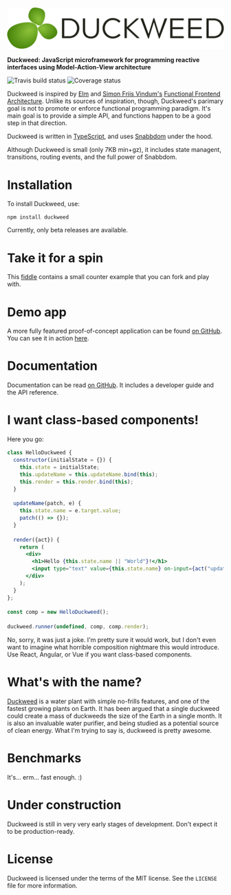 ![Duckweed logo](./docs/media/duckweed-logo.svg)

**Duckweed: JavaScript microframework for programming reactive interfaces using
Model-Action-View architecture**

![Travis build status](https://travis-ci.org/foxbunny/duckweed.svg?branch=master)
![Coverage status](https://codecov.io/gh/foxbunny/duckweed/branch/master/graph/badge.svg)

Duckweed is inspired by [Elm](http://elm-lang.org/) and [Simon Friis
Vindum's](https://github.com/paldepind) [Functional Frontend
Architecture](https://github.com/paldepind/functional-frontend-architecture).
Unlike its sources of inspiration, though, Duckweed's parimary goal is not to
promote or enforce functional programming paradigm. It's main goal is to provide
a simple API, and functions happen to be a good step in that direction.

Duckweed is written in [TypeScript](https://www.typescriptlang.org), and uses
[Snabbdom](https://github.com/snabbdom/snabbdom) under the hood.

Although Duckweed is small (only 7KB min+gz), it includes state managent,
transitions, routing events, and the full power of Snabbdom.

# Installation

To install Duckweed, use:

```
npm install duckweed
```

Currently, only beta releases are available.

# Take it for a spin

This [fiddle](https://jsfiddle.net/foxbunny/e0pjybw7/) contains a small counter
example that you can fork and play with.

# Demo app

A more fully featured proof-of-concept application can be found [on
GitHub](https://github.com/foxbunny/duckweed-tasks). You can see it in action
[here](https://foxbunny.github.io/duckweed-tasks/).

# Documentation

Documentation can be read [on
GitHub](https://github.com/foxbunny/duckweed/tree/master/docs/main.md). It
includes a developer guide and the API reference.

# I want class-based components!

Here you go:

```jsx
class HelloDuckweed {
  constructor(initialState = {}) {
    this.state = initialState;
    this.updateName = this.updateName.bind(this);
    this.render = this.render.bind(this);
  }

  updateName(patch, e) {
    this.state.name = e.target.value;
    patch(() => {});
  }

  render({act}) {
    return (
      <div>
        <h1>Hello {this.state.name || "World"}!</h1>
        <input type="text" value={this.state.name} on-input={act("updateName")} />
      </div>
    );
  }
};

const comp = new HelloDuckweed();

duckweed.runner(undefined, comp, comp.render);
```

No, sorry, it was just a joke. I'm pretty sure it would work, but I don't even
want to imagine what horrible composition nightmare this would introduce. Use
React, Angular, or Vue if you want class-based components.

# What's with the name?

[Duckweed](https://en.wikipedia.org/wiki/Lemnoideae) is a water plant with
simple no-frills features, and one of the fastest growing plants on Earth. It
has been argued that a single duckweed could create a mass of duckweeds the size
of the Earth in a single month. It is also an invaluable water purifier, and
being studied as a potential source of clean energy. What I'm trying to say is,
duckweed is pretty awesome.

# Benchmarks

It's... erm... fast enough. :)

# Under construction

Duckweed is still in very very early stages of development. Don't expect it to
be production-ready.

# License

Duckweed is licensed under the terms of the MIT license. See the `LICENSE` file
for more information.
